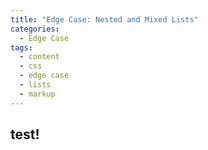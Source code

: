 ```yaml
---
title: "Edge Case: Nested and Mixed Lists"
categories:
  - Edge Case
tags:
  - content
  - css
  - edge case
  - lists
  - markup
---
```



## test!